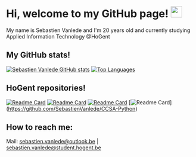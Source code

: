 # Hi, welcome to my GitHub page! <img src="https://raw.githubusercontent.com/MartinHeinz/MartinHeinz/master/wave.gif" width="30px">
My name is Sebastien Vanlede and I'm 20 years old and currently studying Applied Information Technology @HoGent


## My GitHub stats!
[![Sebastien Vanlede GitHub stats](https://github-readme-stats.vercel.app/api?username=SebastienVanlede&show_icons=true&theme=merko)](https://github.com/anuraghazra/github-readme-stats)
[![Top Languages](https://github-readme-stats.vercel.app/api/top-langs/?username=SebastienVanlede&layout=compact&theme=merko)](https://github.com/anuraghazra/github-readme-stats)

## HoGent repositories!
[![Readme Card](https://github-readme-stats.vercel.app/api/pin/?username=SebastienVanlede&repo=OO-Software-Development-I)](https://github.com/SebastienVanlede/OO-Software-Development-I)
[![Readme Card](https://github-readme-stats.vercel.app/api/pin/?username=SebastienVanlede&repo=OO-Software-Development-II)](https://github.com/SebastienVanlede/OO-Software-Development-II)
[![Readme Card](https://github-readme-stats.vercel.app/api/pin/?username=SebastienVanlede&repo=Advanced-Software-Development-I)](https://github.com/SebastienVanlede/Advanced-Software-Development-I)
[![Readme Card](https://github-readme-stats.vercel.app/api/pin/?username=SebastienVanlede&repo=CCSA-Python)]
(https://github.com/SebastienVanlede/CCSA-Python)
## How to reach me:
Mail: sebastien.vanlede@outlook.be | sebastien.vanlede@student.hogent.be

